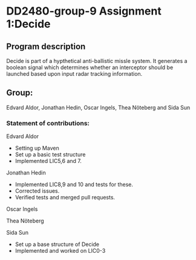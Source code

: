 # DD2480-group-9 Assignment 1:Decide

## Program description
Decide is part of a hypthetical anti-ballistic missle system. It generates a boolean signal which determines whether an interceptor should be launched based upon input radar tracking information. 
## Group: 
Edvard Aldor, Jonathan Hedin, Oscar Ingels, Thea Nöteberg and Sida Sun

### Statement of contributions:

Edvard Aldor
<ul>
	<li>Setting up Maven </li>
	<li>Set up a basic test structure </li>
	<li>Implemented LIC5,6 and 7. </li>
</ul>

Jonathan Hedin
<ul>
    <li> Implemented LIC8,9 and 10 and tests for these.</li>
    <li> Corrected issues.</li>
    <li> Verified tests and merged pull requests.</li>
</ul>

Oscar Ingels

Thea Nöteberg

Sida Sun
<ul>
	<li>Set up a base structure of Decide </li>
	<li>Implemented and worked on LIC0-3 </li>
</ul>